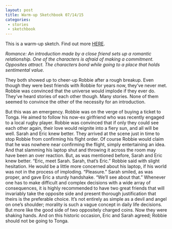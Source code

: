```yaml
---
layout: post
title: Warm-up Sketchbook 07/14/15
categories:
 - stories
 - sketchbook
---
```


This is a warm-up sketch. Find out more <a href="/07-12-2015/sketchbook/">HERE</a>.

*Romance: An introduction made by a close friend sets up a romantic relationship. One of the characters is afraid of making a commitment. Opposites attract. The characters bond while going to a place that holds sentimental value.*

They both showed up to cheer-up Robbie after a rough breakup. Even though they were best friends with Robbie for years now, they’ve never met. Robbie was convinced that the universe would implode if they ever do. They’ve heard stories of each other though. Many stories. None of them seemed to convince the other of the necessity for an introduction.

<!--more-->

But this was an emergency. Robbie was on the verge of buying a ticket to Tonga. He aimed to follow his now-ex girlfriend who was recently engaged to a local rugby player. Robbie was convinced that if only they could see each other again, their love would reignite into a fiery sun, and all will be well. Sarah and Eric knew better. They arrived at the scene just in time to stop Robbie from confirming his flight order.
Of course Robbie would claim that he was nowhere near confirming the flight, simply entertaining an idea. And that slamming his laptop shut and throwing it across the room may have been an over reaction. But, as was mentioned before, Sarah and Eric knew better.
“Eric, meet Sarah. Sarah, that’s Eric.” Robbie said with slight hesitation. He would be a little more concerned about his laptop, if his world was not in the process of imploding.
“Pleasure.” Sarah smiled, as was proper, and gave Eric a sturdy handshake.
“We’ll see about that.”
Whenever one has to make difficult and complex decisions with a wide array of consequences, it is highly recommended to have two great friends that will invariably take the opposite side and present thorough justification that theirs is the preferable choice. It’s not entirely as simple as a devil and angel on one’s shoulder; morality is such a vague concept in daily life decisions. But more like the good side of two oppositely charged coins. Now they were shaking hands. And on this historic occasion, Eric and Sarah agreed; Robbie should not be going to Tonga.